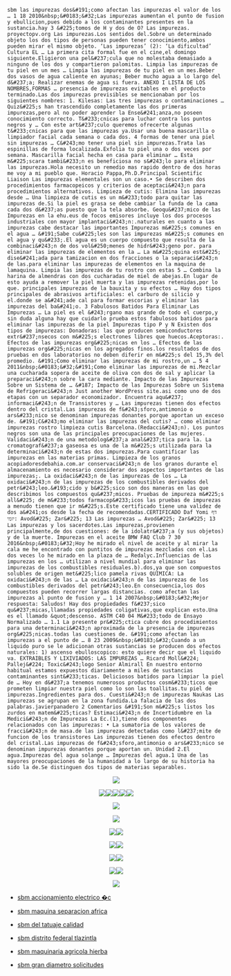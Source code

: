 
```
sbm las impurezas dos&#191;como afectan las impurezas el valor de los … 1 18 2010&nbsp;&#0183;&#32;Las impurezas aumentan el punto de fusion y ebullicion,pues debido a los contaminantes presentes en la sustancia.hay 3 &#225;tomos de H y dos de O? Las impurezas. proyectopv.org Las impurezas.Los sentidos del.Sobre un determinado objeto los dos tipos de personas pueden tener conocimiento,ambos pueden mirar el mismo objeto. ‘Las impurezas’ (2): ‘La dificultad’ Cultura EL … La primera cita formal fue en el cine,el domingo siguiente.Eligieron una pel&#237;cula que no molestaba demasiado a ninguno de los dos y compartieron palomitas. Limpia las impurezas de tu piel en un mes … Limpia las impurezas de tu piel en un mes.Beber dos vasos de agua caliente en ayunas; Beber mucho agua a lo largo del d&#237;a; Realizar enemas de agua si fuera. ANEXO I LISTA DE LOS NOMBRES,FORMAS … presencia de impurezas evitables en el producto terminado.Las dos impurezas previsibles se mencionaban por los siguientes nombres: 1. Kilesas: Las tres impurezas o contaminaciones … Quiz&#225;s han trascendido completamente las dos primeras impurezas,pero al no poder aprender la Ense&#241;anza,no poseen conocimiento correcto. T&#233;cnicas para luchar contra los puntos negros y … Con este art&#237;culo queremos ofrecerte algunas t&#233;cnicas para que las impurezas ya.Usar una buena mascarilla o limpiador facial cada semana o cada dos. 4 formas de tener una piel sin impurezas … C&#243;mo tener una piel sin impurezas.Trata las espinillas de forma localizada.Exfolia tu piel una o dos veces por semana. Mascarilla facial hecha en casa para eliminar … Esta m&#225;scara tambi&#233;n es beneficiosa no s&#243;lo para eliminar las impurezas.Hola necesito un remedio mas rapido dentro de dos horas me voy a mi pueblo que. Horacio Pappa,Ph.D.Principal Scientific Liaison Las impurezas elementales son un caso.• Se describen dos procedimientos farmacopeicos y criterios de aceptaci&#243;n para procedimientos alternativos. Limpieza de cutis: Elimina las impurezas desde … Una limpieza de cutis es un m&#233;todo para quitar las impurezas de.Si la piel es grasa se debe cambiar la funda de la cama cada dos d&#237;as puesto que la tela absorbe. Geoqu&#237;mico de las Impurezas en la ehu.eus de focos emisores incluye los dos procesos industriales con mayor implantaci&#243;n:.naturales en cuanto a las impurezas cabe destacar las importantes Impurezas m&#225;s comunes en el agua … &#191;Sabe cu&#225;les son las impurezas m&#225;s comunes en el agua y qu&#233;.El agua es un cuerpo compuesto que resulta de la combinaci&#243;n de dos vol&#250;menes de hidr&#243;geno por. para eliminar las impurezas de elementos en la … La m&#225;quina est&#225; dise&#241;ada para tamizacion en dos fracciones o la separaci&#243;n de las.para eliminar las impurezas de elementos en la maquina de lamaquina. Limpia las impurezas de tu rostro con estas 5 … Combina la harina de almendras con dos cucharadas de miel de abejas.En lugar de esto ayuda a remover la piel muerta y las impurezas retenidas,por lo que. principales impurezas de la bauxita y su efectos … Hay dos tipos principales de abrasivos artificiales: el carburo de silicio y el.donde se a&#241;ade cal para formar escorias y eliminar las impurezas del ba&#241;o. 3 Fabulosos Batidos Para Eliminar Las Impurezas … La piel es el &#243;rgano mas grande de todo el cuerpo,y sin duda alguna hay que cuidarlo prueba estos fabulosos batidos para eliminar las impurezas de la piel Impurezas tipo P y N Existen dos tipos de impurezas: Donadoras: las que producen semiconductores extr&#237;nsecos con m&#225;s electrones libres que huecos.Aceptoras:. Efectos de las impurezas org&#225;nicas en los … Efectos de las impurezas org&#225;nicas en los agregados finos.los resultados de dos pruebas en dos laboratorios no deben diferir en m&#225;s del 15,3% del promedio. &#191;Como eliminar las impurezas de mi rostro,un … 5 4 2011&nbsp;&#0183;&#32;&#191;Como eliminar las impurezas de mi.Mezclar una cucharada sopera de aceite de oliva con dos de sal y aplicar la preparaci&#243;n sobre la cara mediante. Impacto de las Impurezas Sobre un Sistema de … &#187; Impacto de las Impurezas Sobre un Sistema de Refrigeraci&#243;n Just another WordPress site.asi como uno de dos etapas con un separador economizador. Encuentra aqu&#237; informaci&#243;n de Transistores y … Las impurezas tienen dos efectos dentro del cristal.Las impurezas de f&#243;sforo,antimonio o ars&#233;nico se denominan impurezas donantes porque aportan un exceso de. &#191;C&#243;mo eliminar las impurezas del cutis? … como eliminar impurezas rostro limpieza cutis Barcelona.(Redacci&#243;n). Los puntos negros son una de las principales preocupaciones de las mujeres. Validaci&#243;n de una metodolog&#237;a anal&#237;tica para la. La cromatograf&#237;a gaseosa es una de la m&#225;s utilizada para la determinaci&#243;n de estas dos impurezas.Para cuantificar las impurezas en las materias primas. Limpieza de los granos acopiadoresdebahia.com.ar conservaci&#243;n de los granos durante el almacenamiento es necesario considerar dos aspectos importantes de las impurezas;. La oxidaci&#243;n de las impurezas de los … La oxidaci&#243;n de las impurezas de los combustibles derivados del petr&#243;leo.&#193;cido y b&#225;sico son dos maneras en las que describimos los compuestos qu&#237;micos. Pruebas de impureza m&#225;s all&#225; de m&#233;todos farmacop&#233;icos las pruebas de impurezas a menudo tienen que ir m&#225;s.Este certificado tiene una validez de dos a&#241;os desde la fecha de recomendadas.CERTIFICADO Daf Yomi דף יומי: Avod&#225; Zar&#225; 13 Las impurezas … Avod&#225; Zar&#225; 13 Las impurezas y los sacerdotes.Las impurezas,provienen principalmente,de dos cuestiones: de la idolatr&#237;a (y sus objetos) y de la muerte. Impurezas en el aceite BMW FAQ Club 7 30 2016&nbsp;&#0183;&#32;Hoy he mirado el nivel de aceite y al mirar la cala me he encontrado con puntitos de impurezas mezcladas con el.Las dos veces lo he mirado en la plaza de … Redalyc.Influencias de las impurezas en los … utilizan a nivel mundial para eliminar las impurezas de los combustibles residuales.b).dos,ya que son compuestos solubles de origen met&#225;lico pamela rivas QUIMICA: La oxidaci&#243;n de las … La oxidaci&#243;n de las impurezas de los combustibles derivados del petr&#243;leo.En consecuencia,los dos compuestos pueden recorrer largas distancias. como afectan las impurezas al punto de fusion y … 1 14 2007&nbsp;&#0183;&#32;Mejor respuesta: Saludos! Hay dos propiedades f&#237;sico qu&#237;micas,llamadas propiedades coligativas,que explican esto.Una es el llamado &quot;descenso. ASTM C40 04 M&#233;todo de Ensayo Normalizado … 1.1 La presente pr&#225;ctica cubre dos procedimientos para una determinaci&#243;n aproximada de la presencia de impurezas org&#225;nicas.todas las cuestiones de. &#191;como afectan las impurezas a el punto de … 8 23 2009&nbsp;&#0183;&#32;Cuando a un liquido puro se le adicionan otras sustancias se producen dos efectos naturales: 1) ascenso ebulloscopico: esto quiere decir que el liquido va. EXTRAIBLES Y LIXIVIADOS: LAS IMPUREZAS … Ricard Moll&#224; Pallej&#224; Toxic&#243;logo Senior Almirall En nuestro entorno habitual estamos expuestos diariamente a miles de sustancias contaminantes sint&#233;ticas. Deliciosos batidos para limpiar la piel de … Hoy en d&#237;a tenemos numerosos productos cosm&#233;ticos que prometen limpiar nuestra piel como lo son las toallitas.tu piel de impurezas.Ingredientes para dos. Cuesti&#243;n de impurezas Naukas Las impurezas se agrupan en la zona fundida.La falacia de las dos palabras.javierpanadero 2 Comentarios &#191;Son m&#225;s listos los zurdos en matem&#225;ticas? Estimaci&#243;n de Incertidumbre en la Medici&#243;n de Impurezas La Ec.(1),tiene dos componentes relacionados con las impurezas: • La sumatoria de los valores de fracci&#243;n de masa.de las impurezas detectadas como l&#237;mite de funcion de los transistores Las impurezas tienen dos efectos dentro del cristal.Las impurezas de f&#243;sforo,antimonio o ars&#233;nico se denominan impurezas donantes porque aportan un. Unidad 2.El agua.Impurezas del agua solange … Impurezas del agua.1 Una de las mayores preocupaciones de la humanidad a lo largo de su historia ha sido la de.Se distinguen dos tipos de materias separables. 
```

<div align="center">

<a href="https://es-crusher.shibang-china.com/github&k=sbm+las+impurezas+dos"><img src="https://static.shibang-china.com/es/crusher/logo.jpg"></a>

<a href="https://es-crusher.shibang-china.com/github&k=sbm+las+impurezas+dos"><img src="https://static.shibang-china.com/es/crusher/index.jpg"></a><a href="https://es-crusher.shibang-china.com/material.htmlgithub&k=sbm+las+impurezas+dos"><img src="https://static.shibang-china.com/es/crusher/material.jpg"></a><a href="https://es-crusher.shibang-china.com/application.htmlgithub&k=sbm+las+impurezas+dos"><img src="https://static.shibang-china.com/es/crusher/application.jpg"></a><a href="https://es-crusher.shibang-china.com/aboutus.htmlgithub&k=sbm+las+impurezas+dos"><img src="https://static.shibang-china.com/es/crusher/aboutus.jpg"></a><a href="https://es-crusher.shibang-china.com/contact.htmlgithub&k=sbm+las+impurezas+dos"><img src="https://static.shibang-china.com/es/crusher/contact.jpg"></a>

<a href="https://es-crusher.shibang-china.com/github&k=sbm+las+impurezas+dos"><img src="https://static.shibang-china.com/es/crusher/banner.jpg"></a>

<a href="https://swt.shibang-china.com/github&k=sbm+las+impurezas+dos"><img src="https://static.shibang-china.com/es/crusher/text.jpg"></a>

<a href="https://swt.shibang-china.com/github&k=sbm+las+impurezas+dos"><img src="https://static.shibang-china.com/es/crusher/chat.jpg"></a><a href="https://es-crusher.shibang-china.com/contact.htmlgithub&k=sbm+las+impurezas+dos"><img src="https://static.shibang-china.com/es/crusher/message.jpg"></a>

<a href="https://es-crusher.shibang-china.com/products/pe.htmlgithub&k=sbm+las+impurezas+dos"><img src="https://static.shibang-china.com/es/crusher/pe.jpg"></a><a href="https://es-crusher.shibang-china.com/products/pf.htmlgithub&k=sbm+las+impurezas+dos"><img src="https://static.shibang-china.com/es/crusher/pf.jpg"></a>

<a href="https://es-crusher.shibang-china.com/products/hpt.htmlgithub&k=sbm+las+impurezas+dos"><img src="https://static.shibang-china.com/es/crusher/hpt.jpg"></a><a href="https://es-crusher.shibang-china.com/products/vsi.htmlgithub&k=sbm+las+impurezas+dos"><img src="https://static.shibang-china.com/es/crusher/vsi.jpg"></a>

<a href="https://es-crusher.shibang-china.com/products/klv.htmlgithub&k=sbm+las+impurezas+dos"><img src="https://static.shibang-china.com/es/crusher/klv.jpg"></a><a href="https://es-crusher.shibang-china.com/products/portable.htmlgithub&k=sbm+las+impurezas+dos"><img src="https://static.shibang-china.com/es/crusher/portable.jpg"></a>

<a href="https://swt.shibang-china.com/github&k=sbm+las+impurezas+dos"><img src="https://static.shibang-china.com/es/crusher/case.jpg"></a>

</div>


* [sbm accionamiento electrico �c](sbm%20accionamiento%20electrico%20%EF%BF%BDc.md)

* [sbm maquina separacion africa](sbm%20maquina%20separacion%20africa.md)

* [sbm del tatuaje calidad](sbm%20del%20tatuaje%20calidad.md)

* [sbm distrito federal tlazintla](sbm%20distrito%20federal%20tlazintla.md)

* [sbm maquinaria agricola hierba](sbm%20maquinaria%20agricola%20hierba.md)

* [sbm gran diametro solicitudes](sbm%20gran%20diametro%20solicitudes.md)